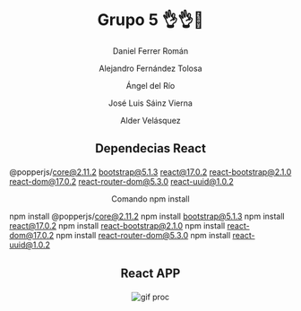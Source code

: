 <h1 align="center">Grupo 5 👌👌🤳</h1>
<p align="center">Daniel Ferrer Román</p>
<p align="center">Alejandro Fernández Tolosa</p>
<p align="center">Ángel del Río</p>
<p align="center">José Luis Sáinz Vierna</p>
<p align="center">Alder Velásquez</p>

##  <p align="center">Dependecias React</p>

@popperjs/core@2.11.2
bootstrap@5.1.3
react@17.0.2
react-bootstrap@2.1.0
react-dom@17.0.2
react-router-dom@5.3.0
react-uuid@1.0.2

<p align="center">Comando npm install</p>

npm install @popperjs/core@2.11.2
npm install bootstrap@5.1.3
npm install react@17.0.2
npm install react-bootstrap@2.1.0
npm install react-dom@17.0.2
npm install react-router-dom@5.3.0
npm install react-uuid@1.0.2



##  <p align="center">React APP</p> 

<div align="center" > 

  ![gif proc](https://media.giphy.com/media/qgQUggAC3Pfv687qPC/giphy.gif)
 
</div>



